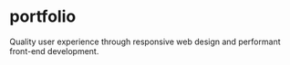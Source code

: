 # portfolio
Quality user experience through responsive web design and performant front-end development.
